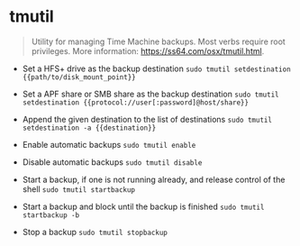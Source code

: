 # tmutil
> Utility for managing Time Machine backups. Most verbs require root privileges.
> More information: <https://ss64.com/osx/tmutil.html>.

- Set a HFS+ drive as the backup destination
`sudo tmutil setdestination {{path/to/disk_mount_point}}`

- Set a APF share or SMB share as the backup destination
`sudo tmutil setdestination {{protocol://user[:password]@host/share}}`

- Append the given destination to the list of destinations
`sudo tmutil setdestination -a {{destination}}`

- Enable automatic backups
`sudo tmutil enable`

- Disable automatic backups
`sudo tmutil disable`

- Start a backup, if one is not running already, and release control of the shell
`sudo tmutil startbackup`

- Start a backup and block until the backup is finished
`sudo tmutil startbackup -b`

- Stop a backup
`sudo tmutil stopbackup`
